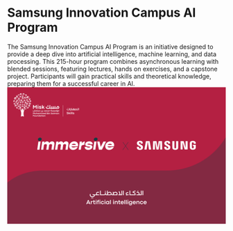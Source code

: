 # Samsung Innovation Campus AI Program
The Samsung Innovation Campus AI Program is an initiative designed to provide a deep dive into artificial intelligence, machine learning, and data processing. This 215-hour program combines asynchronous learning with blended sessions, featuring lectures, hands on exercises, and a capstone project. Participants will gain practical skills and theoretical knowledge, preparing them for a successful career in AI.
![img](background.png)
